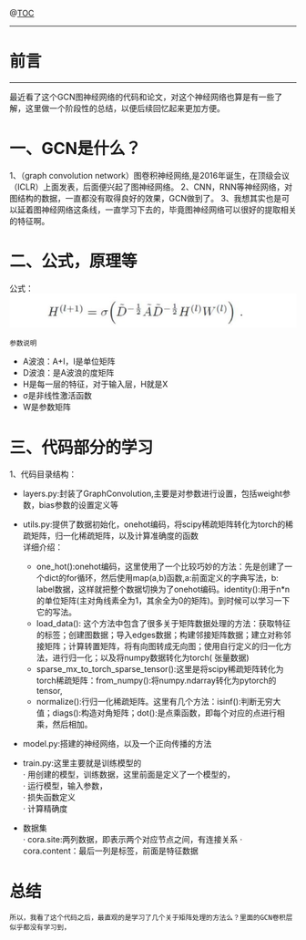 @[TOC](文章目录)

---

# 前言

---
最近看了这个GCN图神经网络的代码和论文，对这个神经网络也算是有一些了解，这里做一个阶段性的总结，以便后续回忆起来更加方便。

# 一、GCN是什么？

1、（graph convolution network）图卷积神经网络,是2016年诞生，在顶级会议（ICLR）上面发表，后面便兴起了图神经网络。 2、CNN，RNN等神经网络，对图结构的数据，一直都没有取得良好的效果，GCN做到了。
3、我想其实也是可以延着图神经网络这条线，一直学习下去的，毕竟图神经网络可以很好的提取相关的特征啊。

# 二、公式，原理等

公式：
![img.png](img.png)

`参数说明`

- A波浪：A+I，I是单位矩阵
- D波浪：是A波浪的度矩阵
- H是每一层的特征，对于输入层，H就是X
- σ是非线性激活函数
- W是参数矩阵

# 三、代码部分的学习

1、代码目录结构：

- layers.py:封装了GraphConvolution,主要是对参数进行设置，包括weight参数，bias参数的设置定义等


- utils.py:提供了数据初始化，onehot编码，将scipy稀疏矩阵转化为torch的稀疏矩阵，归一化稀疏矩阵，以及计算准确度的函数  
  详细介绍：
    - one_hot():onehot编码，这里使用了一个比较巧妙的方法：先是创建了一个dict的for循环，然后使用map(a,b)函数,a:前面定义的字典写法，b:
      label数据，这样就把整个数据切换为了onehot编码。identity():用于n*n的单位矩阵(主对角线素全为1，其余全为0的矩阵)。到时候可以学习一下它的写法。
    - load_data():
      这个方法中包含了很多关于矩阵数据处理的方法：获取特征的标签；创建图数据；导入edges数据；构建邻接矩阵数据；建立对称邻接矩阵；计算转置矩阵，将有向图转成无向图；使用自行定义的归一化方法，进行归一化；以及将numpy数据转化为torch(
      张量数据)
    - sparse_mx_to_torch_sparse_tensor():这里是将scipy稀疏矩阵转化为torch稀疏矩阵：from_numpy():将numpy.ndarray转化为pytorch的tensor,
    - normalize():行归一化稀疏矩阵。这里有几个方法：isinf():判断无穷大值；diags():构造对角矩阵；dot():是点乘函数，即每个对应的点进行相乘，然后相加。
- model.py:搭建的神经网络，以及一个正向传播的方法
- train.py:这里主要就是训练模型的  
  · 用创建的模型，训练数据，这里前面是定义了一个模型的，  
  · 运行模型，输入参数，  
  · 损失函数定义  
  · 计算精确度
- 数据集  
  · cora.site:两列数据，即表示两个对应节点之间，有连接关系 · cora.content：最后一列是标签，前面是特征数据

# 总结

    所以，我看了这个代码之后，最直观的是学习了几个关于矩阵处理的方法么？里面的GCN卷积层似乎都没有学习到，